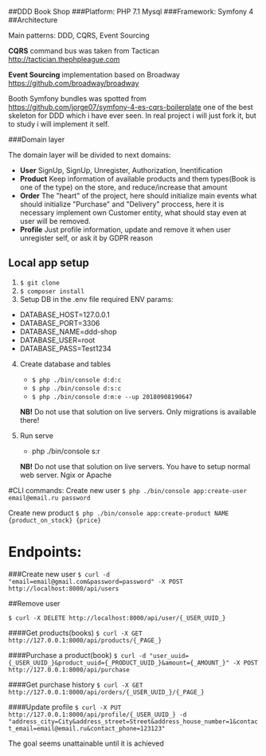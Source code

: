 ##DDD Book Shop
###Platform: PHP 7.1  Mysql
###Framework: Symfony 4
##Architecture

Main patterns: DDD, CQRS, Event Sourcing

**CQRS** command bus was taken from Tactican http://tactician.thephpleague.com

**Event Sourcing** implementation based on Broadway https://github.com/broadway/broadway

Booth Symfony bundles was spotted from https://github.com/jorge07/symfony-4-es-cqrs-boilerplate one of the best skeleton 
for DDD which i have ever seen. In real project i will just  fork it, but to study i will implement it self.


###Domain layer

The domain layer will be divided to next domains: 
- **User** SignUp, SignUp, Unregister, Authorization, Inentification
- **Product** Keep information of available products and them types(Book is one of the type) on the store, and reduce/increase that amount
- **Order** The "heart" of the project, here should initialize main events what should initialize "Purchase" and "Delivery" proccess, here it is necessary implement own Customer entity, what should stay even at user will be removed.
- **Profile**  Just profile information, update and remove it when user unregister self, or ask it by GDPR reason



## Local app setup
1. `$ git clone`
2. `$ composer install`
3. Setup DB in the .env file required ENV params:
  - DATABASE_HOST=127.0.0.1
  - DATABASE_PORT=3306
  - DATABASE_NAME=ddd-shop
  - DATABASE_USER=root
  - DATABASE_PASS=Test1234
4. Create database and tables
	- `$ php ./bin/console d:d:c`
	- `$ php ./bin/console d:s:c`
	- `$ php ./bin/console d:m:e --up 20180908190647`
	
	**NB!** Do not use that solution on live servers. Only migrations is available there!
5. Run serve
	- php ./bin/console s:r
	
	**NB!** Do not use that solution on live servers. You have to setup normal web server. Ngix or Apache
	
	
#CLI commands:
Create new user
`$ php ./bin/console app:create-user email@email.ru password`

Create new product
`$ php ./bin/console app:create-product NAME {product_on_stock} {price}`

# Endpoints:

###Create new user
`$ curl -d "email=email@gmail.com&password=password" -X POST http://localhost:8000/api/users`

##Remove user

`$ curl -X DELETE http://localhost:8000/api/user/{_USER_UUID_}`

####Get products(books)
`$ curl -X GET http://127.0.0.1:8000/api/products/{_PAGE_}`

####Purchase a product(book)
`$ curl -d "user_uuid={_USER_UUID_}&product_uuid={_PRODUCT_UUID_}&amount={_AMOUNT_}" -X POST http://127.0.0.1:8000/api/purchase`


####Get purchase history
`$ curl -X GET http://127.0.0.1:8000/api/orders/{_USER_UUID_}/{_PAGE_}`

####Update profile
`$ curl -X PUT http://127.0.0.1:8000/api/profile/{_USER_UUID_} -d "address_city=City&address_street=Street&address_house_number=1&contact_email=email@email.ru&contact_phone=123123"`



The goal seems unattainable until it is achieved

